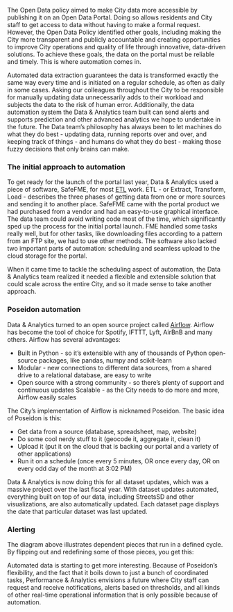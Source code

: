 The Open Data policy aimed to make City data more accessible by publishing it on an Open Data Portal. Doing so allows residents and City staff to get access to data without having to make a formal request. However, the Open Data Policy identified other goals, including making the City more transparent and publicly accountable and creating opportunities to improve City operations and quality of life through innovative, data-driven solutions. To achieve these goals, the data on the portal must be reliable and timely. This is where automation comes in.

Automated data extraction guarantees the data is transformed exactly the same way every time and is initiated on a regular schedule, as often as daily in some cases. Asking our colleagues throughout the City to be responsible for manually updating data unnecessarily adds to their workload and subjects the data to the risk of human error. Additionally, the data automation system the Data & Analytics team built can send alerts and supports prediction and other advanced analytics we hope to undertake in the future. The Data team’s philosophy has always been to let machines do what they do best - updating data, running reports over and over, and keeping track of things - and humans do what they do best - making those fuzzy decisions that only brains can make.

### The initial approach to automation

To get ready for the launch of the portal last year, Data & Analytics used a piece of software, SafeFME, for most [ETL](https://datasd.gitbooks.io/open-data-implementation-update-2016/content/glossary.html#etl) work. ETL - or Extract, Transform, Load - describes the three phases of getting data from one or more sources and sending it to another place. SafeFME came with the portal product we had purchased from a vendor and had an easy-to-use graphical interface. The data team could avoid writing code most of the time, which significantly sped up the process for the initial portal launch. FME handled some tasks really well, but for other tasks, like downloading files according to a pattern from an FTP site, we had to use other methods. The software also lacked two important parts of automation: scheduling and seamless upload to the cloud storage for the portal.

When it came time to tackle the scheduling aspect of automation, the Data & Analytics team realized it needed a flexible and extensible solution that could scale across the entire City, and so it made sense to take another approach.

### Poseidon automation

Data & Analytics turned to an open source project called [Airflow](https://github.com/apache/incubator-airflow/). Airflow has become the tool of choice for Spotify, IFTTT, Lyft, AirBnB and many others. Airflow has several advantages:

* Built in Python - so it’s extensible with any of thousands of Python open-source packages, like pandas, numpy and scikit-learn
* Modular - new connections to different data sources, from a shared drive to a relational database, are easy to write
* Open source with a strong community - so there’s plenty of support and continuous updates
Scalable - as the City needs to do more and more, Airflow easily scales

The City’s implementation of Airflow is nicknamed Poseidon. The basic idea of Poseidon is this:

* Get data from a source (database, spreadsheet, map, website)
* Do some cool nerdy stuff to it (geocode it, aggregate it, clean it)
* Upload it (put it on the cloud that is backing our portal and a variety of other applications)
* Run it on a schedule (once every 5 minutes, OR once every day, OR on every odd day of the month at 3:02 PM)

Data & Analytics is now doing this for all dataset updates, which was a massive project over the last fiscal year. With dataset updates automated, everything built on top of our data, including StreetsSD and other visualizations, are also automatically updated. Each dataset page displays the date that particular dataset was last updated.

### Alerting

The diagram above illustrates dependent pieces that run in a defined cycle. By flipping out and redefining some of those pieces, you get this:

Automated data is starting to get more interesting. Because of Poseidon’s flexibility, and the fact that it boils down to just a bunch of coordinated tasks, Performance & Analytics envisions a future where City staff can request and receive notifications, alerts based on thresholds, and all kinds of other real-time operational information that is only possible because of automation.
